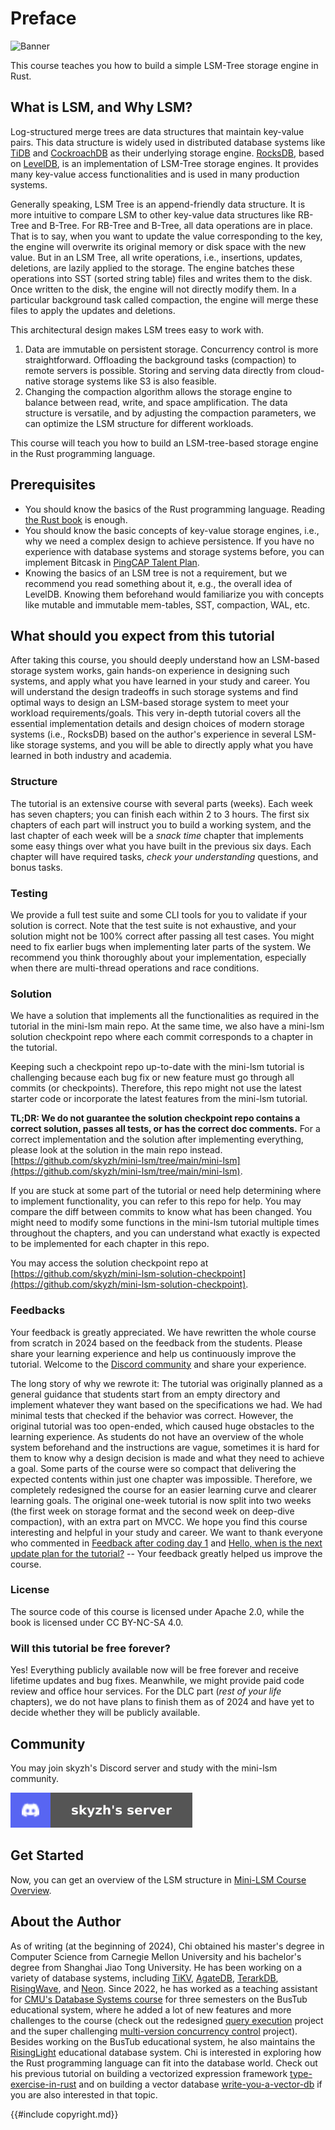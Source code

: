 <!--
  mini-lsm-book © 2022-2025 by Alex Chi Z is licensed under CC BY-NC-SA 4.0
-->

# Preface

![Banner](./mini-lsm-logo.png)

This course teaches you how to build a simple LSM-Tree storage engine in Rust.

## What is LSM, and Why LSM?

Log-structured merge trees are data structures that maintain key-value pairs. This data structure is widely used in
distributed database systems like [TiDB](https://www.pingcap.com) and [CockroachDB](https://www.cockroachlabs.com) as
their underlying storage engine. [RocksDB](http://rocksdb.org), based on [LevelDB](https://github.com/google/leveldb),
is an implementation of LSM-Tree storage engines. It provides many key-value access functionalities and is
used in many production systems.

Generally speaking, LSM Tree is an append-friendly data structure. It is more intuitive to compare LSM to other
key-value data structures like RB-Tree and B-Tree. For RB-Tree and B-Tree, all data operations are in place. That is to
say, when you want to update the value corresponding to the key, the engine will overwrite its original memory or disk
space with the new value. But in an LSM Tree, all write operations, i.e., insertions, updates, deletions, are lazily applied to the storage.
The engine batches these operations into SST (sorted string table) files and writes them to the disk. Once written to the
disk, the engine will not directly modify them. In a particular background task called compaction, the engine will merge these files to apply the updates and deletions.

This architectural design makes LSM trees easy to work with.

1. Data are immutable on persistent storage. Concurrency control is more straightforward. Offloading the background tasks (compaction) to remote servers is possible. Storing and serving data directly from cloud-native storage systems like S3 is also feasible.
2. Changing the compaction algorithm allows the storage engine to balance between read, write, and space amplification. The data structure is versatile, and by adjusting the compaction parameters, we can optimize the LSM structure for different workloads.

This course will teach you how to build an LSM-tree-based storage engine in the Rust programming language.

## Prerequisites

* You should know the basics of the Rust programming language. Reading [the Rust book](https://doc.rust-lang.org/book/) is enough.
* You should know the basic concepts of key-value storage engines, i.e., why we need a complex design to achieve persistence. If you have no experience with database systems and storage systems before, you can implement Bitcask in [PingCAP Talent Plan](https://github.com/pingcap/talent-plan/tree/master/courses/rust/projects/project-2).
* Knowing the basics of an LSM tree is not a requirement, but we recommend you read something about it, e.g., the overall idea of LevelDB. Knowing them beforehand would familiarize you with concepts like mutable and immutable mem-tables, SST, compaction, WAL, etc.

## What should you expect from this tutorial

After taking this course, you should deeply understand how an LSM-based storage system works, gain hands-on experience in designing such systems, and apply what you have learned in your study and career. You will understand the design tradeoffs in such storage systems and find optimal ways to design an LSM-based storage system to meet your workload requirements/goals. This very in-depth tutorial covers all the essential implementation details and design choices of modern storage systems (i.e., RocksDB) based on the author's experience in several LSM-like storage systems, and you will be able to directly apply what you have learned in both industry and academia.

### Structure

The tutorial is an extensive course with several parts (weeks). Each week has seven chapters; you can finish each within 2 to 3 hours. The first six chapters of each part will instruct you to build a working system, and the last chapter of each week will be a *snack time* chapter that implements some easy things over what you have built in the previous six days. Each chapter will have required tasks, *check your understanding* questions, and bonus tasks.

### Testing

We provide a full test suite and some CLI tools for you to validate if your solution is correct. Note that the test suite is not exhaustive, and your solution might not be 100% correct after passing all test cases. You might need to fix earlier bugs when implementing later parts of the system. We recommend you think thoroughly about your implementation, especially when there are multi-thread operations and race conditions.

### Solution

We have a solution that implements all the functionalities as required in the tutorial in the mini-lsm main repo. At the same time, we also have a mini-lsm solution checkpoint repo where each commit corresponds to a chapter in the tutorial. 

Keeping such a checkpoint repo up-to-date with the mini-lsm tutorial is challenging because each bug fix or new feature must go through all commits (or checkpoints). Therefore, this repo might not use the latest starter code or incorporate the latest features from the mini-lsm tutorial.

**TL;DR: We do not guarantee the solution checkpoint repo contains a correct solution, passes all tests, or has the correct doc comments.** For a correct implementation and the solution after implementing everything, please look at the solution in the main repo instead. [https://github.com/skyzh/mini-lsm/tree/main/mini-lsm](https://github.com/skyzh/mini-lsm/tree/main/mini-lsm).

If you are stuck at some part of the tutorial or need help determining where to implement functionality, you can refer to this repo for help. You may compare the diff between commits to know what has been changed. You might need to modify some functions in the mini-lsm tutorial multiple times throughout the chapters, and you can understand what exactly is expected to be implemented for each chapter in this repo.

You may access the solution checkpoint repo at [https://github.com/skyzh/mini-lsm-solution-checkpoint](https://github.com/skyzh/mini-lsm-solution-checkpoint).

### Feedbacks

Your feedback is greatly appreciated. We have rewritten the whole course from scratch in 2024 based on the feedback from the students. Please share your learning experience and help us continuously improve the tutorial. Welcome to the [Discord community](https://skyzh.dev/join/discord) and share your experience.

The long story of why we rewrote it: The tutorial was originally planned as a general guidance that students start from an empty directory and implement whatever they want based on the specifications we had. We had minimal tests that checked if the behavior was correct. However, the original tutorial was too open-ended, which caused huge obstacles to the learning experience. As students do not have an overview of the whole system beforehand and the instructions are vague, sometimes it is hard for them to know why a design decision is made and what they need to achieve a goal. Some parts of the course were so compact that delivering the expected contents within just one chapter was impossible. Therefore, we completely redesigned the course for an easier learning curve and clearer learning goals. The original one-week tutorial is now split into two weeks (the first week on storage format and the second week on deep-dive compaction), with an extra part on MVCC. We hope you find this course interesting and helpful in your study and career. We want to thank everyone who commented in [Feedback after coding day 1](https://github.com/skyzh/mini-lsm/issues/11) and [Hello, when is the next update plan for the tutorial?](https://github.com/skyzh/mini-lsm/issues/7) -- Your feedback greatly helped us improve the course.

### License

The source code of this course is licensed under Apache 2.0, while the book is licensed under CC BY-NC-SA 4.0.

### Will this tutorial be free forever?

Yes! Everything publicly available now will be free forever and receive lifetime updates and bug fixes. Meanwhile, we might provide paid code review and office hour services. For the DLC part (*rest of your life* chapters), we do not have plans to finish them as of 2024 and have yet to decide whether they will be publicly available.

## Community

You may join skyzh's Discord server and study with the mini-lsm community.

[![Join skyzh's Discord Server](discord-badge.svg)](https://skyzh.dev/join/discord)

## Get Started

Now, you can get an overview of the LSM structure in [Mini-LSM Course Overview](./00-overview.md).

## About the Author

As of writing (at the beginning of 2024), Chi obtained his master's degree in Computer Science from Carnegie Mellon University and his bachelor's degree from Shanghai Jiao Tong University. He has been working on a variety of database systems, including [TiKV][db1], [AgateDB][db2], [TerarkDB][db3], [RisingWave][db4], and [Neon][db5]. Since 2022, he has worked as a teaching assistant for [CMU's Database Systems course](https://15445.courses.cs.cmu) for three semesters on the BusTub educational system, where he added a lot of new features and more challenges to the course (check out the redesigned [query execution](https://15445.courses.cs.cmu.edu/fall2022/project3/) project and the super challenging [multi-version concurrency control](https://15445.courses.cs.cmu.edu/fall2023/project4/) project). Besides working on the BusTub educational system, he also maintains the [RisingLight](https://github.com/risinglightdb/risinglight) educational database system. Chi is interested in exploring how the Rust programming language can fit into the database world. Check out his previous tutorial on building a vectorized expression framework [type-exercise-in-rust](https://github.com/skyzh/type-exercise-in-rust) and on building a vector database [write-you-a-vector-db](https://github.com/skyzh/write-you-a-vector-db) if you are also interested in that topic.

[db1]: https://github.com/tikv/tikv
[db2]: https://github.com/tikv/agatedb
[db3]: https://github.com/bytedance/terarkdb
[db4]: https://github.com/risingwavelabs/risingwave
[db5]: https://github.com/neondatabase/neon

{{#include copyright.md}}
